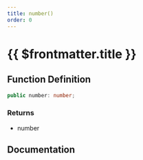 ```yaml
---
title: number()
order: 0
---
```


# {{ $frontmatter.title }}

## Function Definition

```ts
public number: number;
```

### Returns

* number

## Documentation

<!--@include: ./parts/number.md-->
